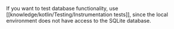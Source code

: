 If you want to test database functionality, use [[knowledge/kotlin/Testing/Instrumentation tests]], since the local environment does not have access to the SQLite database.
